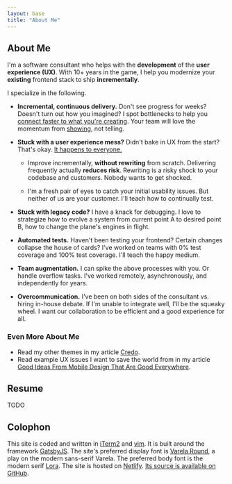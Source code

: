 ```yaml
---
layout: base
title: "About Me"
---
```


## About Me

I'm a software consultant who helps with the **development** of the **user
experience (UX)**. With 10+ years in the game, I help you modernize your
**existing** frontend stack to ship **incrementally**.

I specialize in the following.

* **Incremental, continuous delivery.** Don't see progress for weeks?
  Doesn't turn out how you imagined? I spot bottlenecks to help you [connect
  faster to what you're creating][Inventing On Principle]. Your team will love
  the momentum from [showing][Showing Code Every Day Or Two], not telling.

* **Stuck with a user experience mess?** Didn't bake in UX from the start?
  That's okay. [It happens to everyone.][Corporate UX Maturity: Stages 1-4]

    * Improve incrementally, **without rewriting** from scratch. Delivering
      frequently actually **reduces risk**. Rewriting is a risky shock to your
      codebase and customers. Nobody wants to get shocked.

    * I'm a fresh pair of eyes to catch your initial usability issues. But
      neither of us are your customer. I'll teach how to continually test.

* **Stuck with legacy code?** I have a knack for debugging. I love
  to strategize how to evolve a system from current point A to desired point B,
  how to change the plane's engines in flight.

* **Automated tests.** Haven't been testing your frontend? Certain changes
  collapse the house of cards? I've worked on teams with 0% test coverage and
  100% test coverage. I'll teach the happy medium.

* **Team augmentation.** I can spike the above processes with you. Or handle
  overflow tasks. I've worked remotely, asynchronously, and independently for
  years.

* **Overcommunication.** I've been on both sides of the consultant vs. hiring
  in-house debate. If I'm unable to integrate well, I'll be the squeaky wheel.
  I want our collaboration to be efficient and a good experience for all.

### Even More About Me

* Read my other themes in my article [Credo](/posts/credo/).
* Read example UX issues I want to save the world from in my article [Good
  Ideas From Mobile Design That Are Good Everywhere].

## Resume

TODO

## Colophon

This site is coded and written in [iTerm2] and [vim]. It is built around the
framework [GatsbyJS]. The site's preferred display font is [Varela Round], a
play on the modern sans-serif Varela. The preferred body font is the modern
serif [Lora]. The site is hosted on [Netlify]. [Its source is available on
GitHub][GitHub source].

[Corporate UX Maturity: Stages 1-4]: https://www.nngroup.com/articles/ux-maturity-stages-1-4/
[GatsbyJS]: https://www.gatsbyjs.org/
[GitHub source]: https://github.com/john-kurkowski/john-kurkowski.github.io
[Good Ideas From Mobile Design That Are Good Everywhere]: /posts/good-ideas-from-mobile-design-that-are-good-everywhere/
[Inventing On Principle]: https://vimeo.com/36579366
[Lora]: https://github.com/cyrealtype/Lora-Cyrillic
[Markdown]: https://commonmark.org/
[Netlify]: https://netlify.com
[Showing Code Every Day Or Two]: https://www.geepawhill.org/2018/07/15/showing-code-every-day-or-two/
[Varela Round]: https://github.com/avrahamcornfeld/Varela-Round-Hebrew
[iTerm2]: https://www.iterm2.com/
[vim]: https://thoughtbot.com/blog/the-vim-learning-curve-is-a-myth
